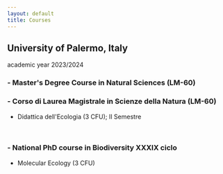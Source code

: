 ```yaml
---
layout: default
title: Courses
---
```

## University of Palermo, Italy
academic year 2023/2024
### - Master's Degree Course in Natural Sciences (LM-60)
### - Corso di Laurea Magistrale in Scienze della Natura (LM-60)
- Didattica dell'Ecologia (3 CFU); II Semestre
<br>

### - National PhD course in Biodiversity XXXIX ciclo
- Molecular Ecology (3 CFU)
<br>
